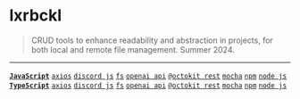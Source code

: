 # lxrbckl
> CRUD tools to enhance readability and abstraction in projects, for both local and remote file management. Summer 2024.

---

[**`JavaScript`**]()
[`axios`](https://github.com/lxRbckl/lxRbckl/blob/main/JavaScript/axios/README.md)
[`discord js`](https://github.com/lxRbckl/lxRbckl/blob/main/JavaScript/discord-js/README.md)
[`fs`](https://github.com/lxRbckl/lxRbckl/blob/main/JavaScript/fs/README.md)
[`openai api`](https://github.com/lxRbckl/lxRbckl/blob/main/JavaScript/openai-api/README.md)
[`@octokit rest`](https://github.com/lxRbckl/lxRbckl/blob/main/JavaScript/octokit-rest/README.md)
[`mocha`](https://github.com/lxRbckl/lxRbckl/blob/main/JavaScript/mocha/README.md)
[`npm`](https://github.com/lxRbckl/lxRbckl/blob/main/JavaScript/npm/README.md)
[`node js`](https://github.com/lxRbckl/lxRbckl/blob/main/JavaScript/node-js/README.md)
[**`TypeScript`**](https://github.com/lxRbckl/lxRbckl/blob/main/TypeScript/README.md)
[`axios`](https://github.com/lxRbckl/lxRbckl/blob/main/TypeScript/axios/README.md)
[`discord js`](https://github.com/lxRbckl/lxRbckl/blob/main/TypeScript/discord-js/README.md)
[`fs`](https://github.com/lxRbckl/lxRbckl/blob/main/TypeScript/fs/README.md)
[`openai api`](https://github.com/lxRbckl/lxRbckl/blob/main/TypeScript/openai-api/README.md)
[`@octokit rest`](https://github.com/lxRbckl/lxRbckl/blob/main/TypeScript/octokit-rest/README.md)
[`mocha`](https://github.com/lxRbckl/lxRbckl/blob/main/TypeScript/mocha/README.md)
[`npm`](https://github.com/lxRbckl/lxRbckl/blob/main/TypeScript/npm/README.md)
[`node js`](https://github.com/lxRbckl/lxRbckl/blob/main/TypeScript/node-js/README.md)

# 
